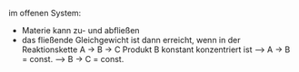 im offenen System:
- Materie kann zu- und abfließen 
- das fließende Gleichgewicht ist dann erreicht, wenn in der Reaktionskette A -> B -> C Produkt B konstant konzentriert ist 
--> A -> B = const.
--> B -> C = const.